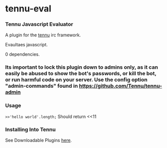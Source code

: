 # tennu-eval
### Tennu Javascript Evaluator

A plugin for the [tennu](https://github.com/Tennu/tennu) irc framework.

Evaultaes javascript.

0 dependencies.

### Its important to lock this plugin down to admins only, as it can easily be abused to show the bot's passwords, or kill the bot, or run harmful code on your server. Use the config option "admin-commands" found in https://github.com/Tennu/tennu-admin

### Usage

```>>'hello world'.length;```
Should return <<11

### Installing Into Tennu

See Downloadable Plugins [here](https://tennu.github.io/plugins/).
